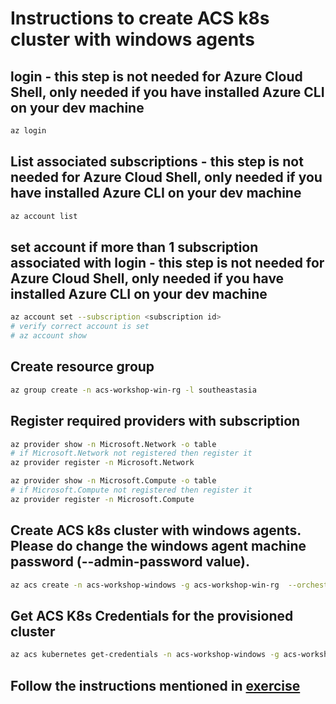 # Instructions to create ACS k8s cluster with windows agents

## login - this step is not needed for Azure Cloud Shell, only needed if you have installed Azure CLI on your dev machine 
```sh
az login
```

## List associated subscriptions - this step is not needed for Azure Cloud Shell, only needed if you have installed Azure CLI on your dev machine
```sh
az account list
```

## set account if more than 1 subscription associated with login - this step is not needed for Azure Cloud Shell, only needed if you have installed Azure CLI on your dev machine 
```sh
az account set --subscription <subscription id>
# verify correct account is set 
# az account show
```


<!-- ## Create Service Principal and get clientid and clientsecret
```sh
``` -->

## Create resource group
```sh
az group create -n acs-workshop-win-rg -l southeastasia
```

## Register required providers with subscription
```sh
az provider show -n Microsoft.Network -o table
# if Microsoft.Network not registered then register it
az provider register -n Microsoft.Network

az provider show -n Microsoft.Compute -o table
# if Microsoft.Compute not registered then register it 
az provider register -n Microsoft.Compute
```

## Create ACS k8s cluster with windows agents. Please do change the windows agent machine password (--admin-password value).
```sh
az acs create -n acs-workshop-windows -g acs-workshop-win-rg  --orchestrator-type=kubernetes --generate-ssh-keys --windows --admin-username azureuser --admin-password myDiffiCultp@ssword
```

<!-- ## If you do not have kubectl installed execute the following command - kubectl is already available with Azure Cloud Shell as a result this step is not needed for Azure Cloud Shell, only needed if you have installed Azure CLI on your dev machine and you do not have kubectl installed
```sh
az acs kubernetes install-cli
``` -->

## Get ACS K8s Credentials for the provisioned cluster
```sh
az acs kubernetes get-credentials -n acs-workshop-windows -g acs-workshop-win-rg
```

## Follow the instructions mentioned in  [exercise](./k8s-exercise.md)